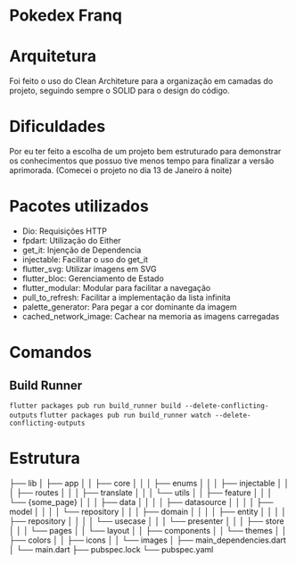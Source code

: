 # Pokedex Franq

# Arquitetura
Foi feito o uso do Clean Architeture para a organização em camadas do projeto,
seguindo sempre o SOLID para o design do código.

# Dificuldades
Por eu ter feito a escolha de um projeto bem estruturado 
para demonstrar os conhecimentos que possuo tive menos tempo
para finalizar a versão aprimorada. (Comecei o projeto no dia 13 de Janeiro á noite)

# Pacotes utilizados
- Dio: Requisições HTTP
- fpdart: Utilização do Either
- get_it: Injenção de Dependencia
- injectable: Facilitar o uso do get_it
- flutter_svg: Utilizar imagens em SVG
- flutter_bloc: Gerenciamento de Estado
- flutter_modular: Modular para facilitar a navegação
- pull_to_refresh: Facilitar a implementação da lista infinita
- palette_generator: Para pegar a cor dominante da imagem
- cached_network_image: Cachear na memoria as imagens carregadas

# Comandos
## Build Runner
```flutter packages pub run build_runner build --delete-conflicting-outputs```
```flutter packages pub run build_runner watch --delete-conflicting-outputs```

# Estrutura

├── lib
│   ├── app
│   │   ├── core
│   │   │   ├── enums
│   │   │   ├── injectable
│   │   │   ├── routes
│   │   │   ├── translate
│   │   │   └── utils
│   │   ├── feature
│   │   │   └── {some_page}
│   │   │       ├── data
│   │   │       │   ├── datasource
│   │   │       │   ├── model
│   │   │       │   └── repository
│   │   │       ├── domain
│   │   │       │   ├── entity
│   │   │       │   ├── repository
│   │   │       │   └── usecase
│   │   │       └── presenter
│   │   │           ├── store
│   │   │           └── pages
│   │   └── layout
│   │       ├── components
│   │       └── themes
│   │           ├── colors
│   │           ├── icons
│   │           └── images
│   ├── main_dependencies.dart
│   └── main.dart
├── pubspec.lock
└── pubspec.yaml
